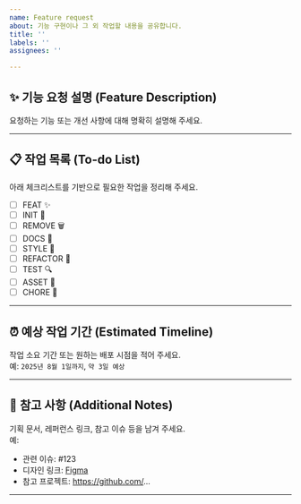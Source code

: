 ```yaml
---
name: Feature request
about: 기능 구현이나 그 외 작업할 내용을 공유합니다.
title: ''
labels: ''
assignees: ''

---
```


## ✨ 기능 요청 설명 (Feature Description)
요청하는 기능 또는 개선 사항에 대해 명확히 설명해 주세요.  

---

## 📋 작업 목록 (To-do List)
아래 체크리스트를 기반으로 필요한 작업을 정리해 주세요.

- [ ] FEAT ✨
- [ ] INIT 🎊
- [ ] REMOVE 🗑️
- [ ] DOCS 📘
- [ ] STYLE 👠
- [ ] REFACTOR 🧹
- [ ] TEST 🔍
- [ ] ASSET 🎇
- [ ] CHORE 🎁
 
---

## ⏰ 예상 작업 기간 (Estimated Timeline)
작업 소요 기간 또는 원하는 배포 시점을 적어 주세요.  
예: `2025년 8월 1일까지`, `약 3일 예상`

---

## 📎 참고 사항 (Additional Notes)
기획 문서, 레퍼런스 링크, 참고 이슈 등을 남겨 주세요.  
예:  
- 관련 이슈: #123  
- 디자인 링크: [Figma](https://figma.com/...)  
- 참고 프로젝트: https://github.com/...

---

